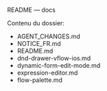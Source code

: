 README — docs

Contenu du dossier:

- AGENT_CHANGES.md
- NOTICE_FR.md
- README.md
- dnd-drawer-vflow-ios.md
- dynamic-form-edit-mode.md
- expression-editor.md
- flow-palette.md
